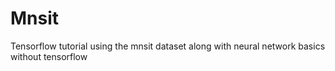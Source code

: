 # Mnsit
Tensorflow tutorial using the mnsit dataset along with neural network basics without tensorflow
